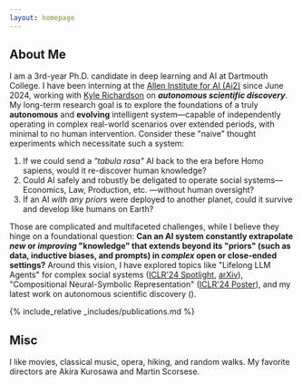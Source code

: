 ```yaml
---
layout: homepage
---
```


## About Me

I am a 3rd-year Ph.D. candidate in deep learning and AI at Dartmouth College. I have been interning at the [Allen Institute for AI (Ai2)](https://allenai.org/) since June 2024, working with [Kyle Richardson](https://www.nlp-kyle.com/) on ***autonomous scientific discovery***. My long-term research goal is to explore the foundations of a truly **autonomous** and **evolving** intelligent system—capable of independently operating in complex real-world scenarios over extended periods, with minimal to no human intervention. Consider these "naive" thought experiments which necessitate such a system:
1. If we could send a *"tabula rasa"* AI back to the era before Homo sapiens, would it re-discover human knowledge?
2. Could AI safely and robustly be deligated to operate social systems—Economics, Law, Production, etc. —without human oversight?
3. If an AI *with any priors* were deployed to another planet, could it survive and develop like humans on Earth?

Those are complicated and multifaceted challenges, while I believe they hinge on a foundational question: **Can an AI system constantly extrapolate *new* or *improving* "knowledge" that extends beyond its "priors" (such as data, inductive biases, and prompts) in *complex* open or close-ended settings?** Around this vision, I have explored topics like "Lifelong LLM Agents" for complex social systems ([ICLR'24 Spotlight](https://openreview.net/pdf?id=s9z0HzWJJp), [arXiv](https://arxiv.org/pdf/2409.17266)), "Compositional Neural-Symbolic Representation" ([ICLR'24 Poster](https://openreview.net/pdf?id=uqxBTcWRnj)), and my latest work on autonomous scientific discovery ().



{% include_relative _includes/publications.md %}


## Misc

I like movies, classical music, opera, hiking, and random walks. My favorite directors are Akira Kurosawa and Martin Scorsese. 
